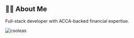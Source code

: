 

## 👨‍💻 About Me  

Full-stack developer with ACCA-backed financial expertise.  


<p align="left">
</p>



<p><img align="left" src="https://github-readme-stats.vercel.app/api/top-langs/?username=csoleas&layout=compact" alt="csoleas" /></p>
